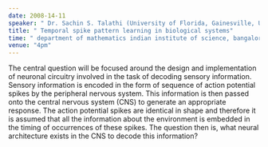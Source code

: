```yaml
---
date: 2008-14-11
speaker: " Dr. Sachin S. Talathi (University of Florida, Gainesville, USA)"
title: " Temporal spike pattern learning in biological systems"
time: " department of mathematics indian institute of science, bangalore" 
venue: "4pm"
---
```

The central question will be focused around the design and implementation
of neuronal circuitry involved in the task of decoding sensory
information. Sensory information is encoded in the form of sequence of
action potential spikes by the peripheral nervous system. This information
is then passed onto the central nervous system (CNS) to generate an
appropriate response. The action potential spikes are identical in shape
and therefore it is assumed that all the information about the environment
is embedded in the timing of occurrences of these spikes. The question
then is, what neural architecture exists in the CNS to decode this
information?
